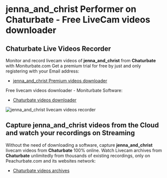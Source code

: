 # jenna_and_christ Performer on Chaturbate - Free LiveCam videos downloader

## Chaturbate Live Videos Recorder

Monitor and record livecam videos of **jenna_and_christ** from **Chaturbate** with Moniturbate.com
Get a premium trial for free by just and only registering with your Email address:
* [jenna_and_christ Premium videos downloader](https://moniturbate.com/request-demo-licence-key.html)

Free livecam videos downloader - Moniturbate Software:
* [Chaturbate videos downloader](https://moniturbate.com/moniturbate-download-software.html)

![jenna_and_christ livecam videos recorder](https://peachurnet.com/templates/moniturbate-software.png)


## Capture jenna_and_christ videos from the Cloud and watch your recordings on Streaming

Without the need of downloading a software, capture **jenna_and_christ** livecam videos from **Chaturbate** 100% online.
Watch Livecam archives from **Chaturbate** unlimitedly from thousands of existing recordings, only on Peachurbate.com and its websites network:
* [Chaturbate videos archives](https://peachurnet.com/)